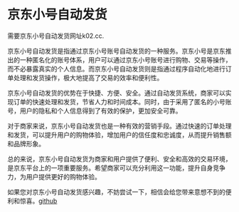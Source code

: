 # 京东小号自动发货

需要京东小号自动发货网址k02.cc.

京东小号自动发货是指通过京东小号账号自动发货的一种服务。京东小号是京东推出的一种匿名化的账号体系，用户可以通过京东小号账号进行购物、交易等操作，而不必暴露真实的个人信息。而京东小号自动发货则是指通过程序自动化地进行订单处理和发货操作，极大地提高了交易的效率和便利性。

京东小号自动发货的优势在于快捷、方便、安全。通过自动发货系统，商家可以实现订单的快速处理和发货，节省人力和时间成本。同时，由于采用了匿名的小号账号，用户的隐私和个人信息得到了有效的保护，更加安全可靠。

对于商家来说，京东小号自动发货也是一种有效的营销手段。通过快速的订单处理和发货，可以提升用户的购物体验，增加用户的信任度和忠诚度，从而提升销售额和品牌形象。

总的来说，京东小号自动发货为商家和用户提供了便利、安全和高效的交易环境，是京东平台上的一项重要服务。希望商家可以充分利用这一功能，提升自身竞争力，为用户提供更好的购物体验。

如果您对京东小号自动发货感兴趣，不妨尝试一下，相信会给您带来意想不到的便利和惊喜。[github](https://github.com)